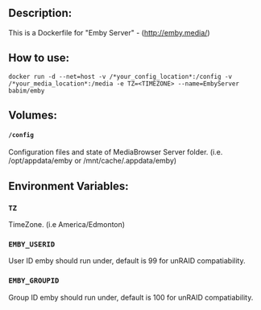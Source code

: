 ## Description:

This is a Dockerfile for "Emby Server" - (http://emby.media/)

## How to use:

```
docker run -d --net=host -v /*your_config_location*:/config -v /*your_media_location*:/media -e TZ=<TIMEZONE> --name=EmbyServer babim/emby
```

## Volumes:

#### `/config`

Configuration files and state of MediaBrowser Server folder. (i.e. /opt/appdata/emby or /mnt/cache/.appdata/emby)

## Environment Variables:

### `TZ`

TimeZone. (i.e America/Edmonton)

### `EMBY_USERID`

User ID emby should run under, default is 99 for unRAID compatiability.

### `EMBY_GROUPID`

Group ID emby should run under, default is 100 for unRAID compatiability.
